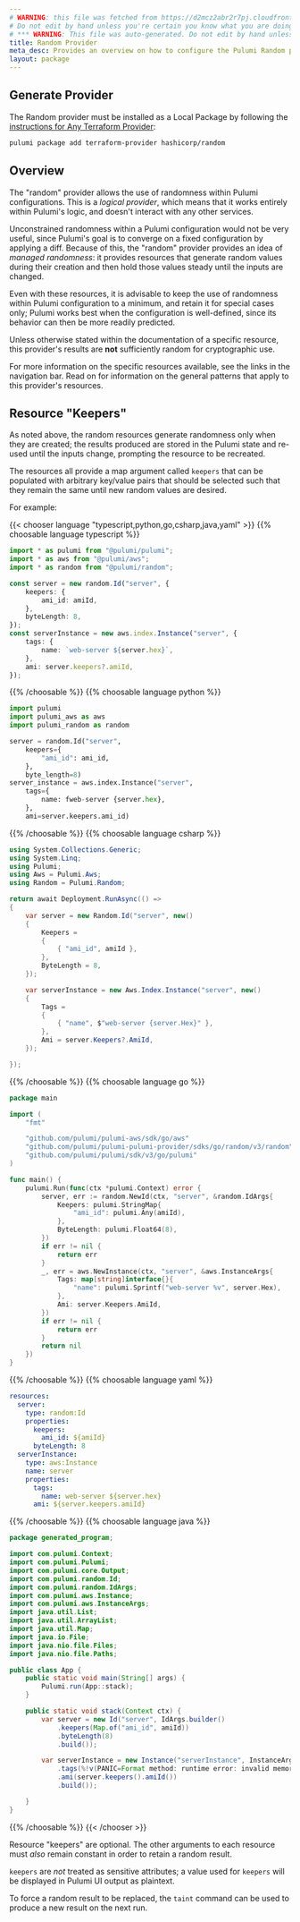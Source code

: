 ```yaml
---
# WARNING: this file was fetched from https://d2mcz2abr2r7pj.cloudfront.net/docs/registry.opentofu.org/hashicorp/random/3.6.3/index.md
# Do not edit by hand unless you're certain you know what you are doing!
# *** WARNING: This file was auto-generated. Do not edit by hand unless you're certain you know what you are doing! ***
title: Random Provider
meta_desc: Provides an overview on how to configure the Pulumi Random provider.
layout: package
---
```


## Generate Provider

The Random provider must be installed as a Local Package by following the [instructions for Any Terraform Provider](https://www.pulumi.com/registry/packages/terraform-provider/):

```bash
pulumi package add terraform-provider hashicorp/random
```
## Overview

The "random" provider allows the use of randomness within Pulumi
configurations. This is a *logical provider*, which means that it works
entirely within Pulumi's logic, and doesn't interact with any other
services.

Unconstrained randomness within a Pulumi configuration would not be very
useful, since Pulumi's goal is to converge on a fixed configuration by
applying a diff. Because of this, the "random" provider provides an idea of
*managed randomness*: it provides resources that generate random values during
their creation and then hold those values steady until the inputs are changed.

Even with these resources, it is advisable to keep the use of randomness within
Pulumi configuration to a minimum, and retain it for special cases only;
Pulumi works best when the configuration is well-defined, since its behavior
can then be more readily predicted.

Unless otherwise stated within the documentation of a specific resource, this
provider's results are **not** sufficiently random for cryptographic use.

For more information on the specific resources available, see the links in the
navigation bar. Read on for information on the general patterns that apply
to this provider's resources.
## Resource "Keepers"

As noted above, the random resources generate randomness only when they are
created; the results produced are stored in the Pulumi state and re-used
until the inputs change, prompting the resource to be recreated.

The resources all provide a map argument called `keepers` that can be populated
with arbitrary key/value pairs that should be selected such that they remain
the same until new random values are desired.

For example:

{{< chooser language "typescript,python,go,csharp,java,yaml" >}}
{{% choosable language typescript %}}
```typescript
import * as pulumi from "@pulumi/pulumi";
import * as aws from "@pulumi/aws";
import * as random from "@pulumi/random";

const server = new random.Id("server", {
    keepers: {
        ami_id: amiId,
    },
    byteLength: 8,
});
const serverInstance = new aws.index.Instance("server", {
    tags: {
        name: `web-server ${server.hex}`,
    },
    ami: server.keepers?.amiId,
});
```
{{% /choosable %}}
{{% choosable language python %}}
```python
import pulumi
import pulumi_aws as aws
import pulumi_random as random

server = random.Id("server",
    keepers={
        "ami_id": ami_id,
    },
    byte_length=8)
server_instance = aws.index.Instance("server",
    tags={
        name: fweb-server {server.hex},
    },
    ami=server.keepers.ami_id)
```
{{% /choosable %}}
{{% choosable language csharp %}}
```csharp
using System.Collections.Generic;
using System.Linq;
using Pulumi;
using Aws = Pulumi.Aws;
using Random = Pulumi.Random;

return await Deployment.RunAsync(() =>
{
    var server = new Random.Id("server", new()
    {
        Keepers =
        {
            { "ami_id", amiId },
        },
        ByteLength = 8,
    });

    var serverInstance = new Aws.Index.Instance("server", new()
    {
        Tags =
        {
            { "name", $"web-server {server.Hex}" },
        },
        Ami = server.Keepers?.AmiId,
    });

});

```
{{% /choosable %}}
{{% choosable language go %}}
```go
package main

import (
	"fmt"

	"github.com/pulumi/pulumi-aws/sdk/go/aws"
	"github.com/pulumi/pulumi-pulumi-provider/sdks/go/random/v3/random"
	"github.com/pulumi/pulumi/sdk/v3/go/pulumi"
)

func main() {
	pulumi.Run(func(ctx *pulumi.Context) error {
		server, err := random.NewId(ctx, "server", &random.IdArgs{
			Keepers: pulumi.StringMap{
				"ami_id": pulumi.Any(amiId),
			},
			ByteLength: pulumi.Float64(8),
		})
		if err != nil {
			return err
		}
		_, err = aws.NewInstance(ctx, "server", &aws.InstanceArgs{
			Tags: map[string]interface{}{
				"name": pulumi.Sprintf("web-server %v", server.Hex),
			},
			Ami: server.Keepers.AmiId,
		})
		if err != nil {
			return err
		}
		return nil
	})
}
```
{{% /choosable %}}
{{% choosable language yaml %}}
```yaml
resources:
  server:
    type: random:Id
    properties:
      keepers:
        ami_id: ${amiId}
      byteLength: 8
  serverInstance:
    type: aws:Instance
    name: server
    properties:
      tags:
        name: web-server ${server.hex}
      ami: ${server.keepers.amiId}
```
{{% /choosable %}}
{{% choosable language java %}}
```java
package generated_program;

import com.pulumi.Context;
import com.pulumi.Pulumi;
import com.pulumi.core.Output;
import com.pulumi.random.Id;
import com.pulumi.random.IdArgs;
import com.pulumi.aws.Instance;
import com.pulumi.aws.InstanceArgs;
import java.util.List;
import java.util.ArrayList;
import java.util.Map;
import java.io.File;
import java.nio.file.Files;
import java.nio.file.Paths;

public class App {
    public static void main(String[] args) {
        Pulumi.run(App::stack);
    }

    public static void stack(Context ctx) {
        var server = new Id("server", IdArgs.builder()
            .keepers(Map.of("ami_id", amiId))
            .byteLength(8)
            .build());

        var serverInstance = new Instance("serverInstance", InstanceArgs.builder()
            .tags(%!v(PANIC=Format method: runtime error: invalid memory address or nil pointer dereference))
            .ami(server.keepers().amiId())
            .build());

    }
}
```
{{% /choosable %}}
{{< /chooser >}}

Resource "keepers" are optional. The other arguments to each resource must
*also* remain constant in order to retain a random result.

`keepers` are *not* treated as sensitive attributes; a value used for `keepers` will be displayed in Pulumi UI output as plaintext.

To force a random result to be replaced, the `taint` command can be used to
produce a new result on the next run.